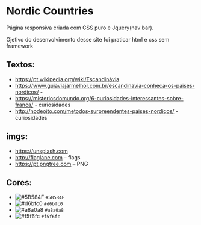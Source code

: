 # Nordic Countries

Página responsiva criada com CSS puro e Jquery(nav bar).

Ojetivo do desenvolvimento desse site foi praticar html e css sem framework

## Textos:
- https://pt.wikipedia.org/wiki/Escandinávia
- https://www.guiaviajarmelhor.com.br/escandinavia-conheca-os-paises-nordicos/ -
- https://misteriosdomundo.org/6-curiosidades-interessantes-sobre-franca/ - curiosidades
- http://nodeoito.com/metodos-surpreendentes-paises-nordicos/ - curiosidades

## imgs:
- https://unsplash.com
- http://flaglane.com – flags
- https://pt.pngtree.com – PNG

## Cores:
- ![#5B584F](https://placehold.it/15/5B584F/000000?text=+) `#5B584F`
- ![#d6bfc0](https://placehold.it/15/d6bfc0/000000?text=+) `#d6bfc0`
- ![#a8a0a8](https://placehold.it/15/a8a0a8/000000?text=+) `#a8a0a8`
- ![#f5f6fc](https://placehold.it/15/f5f6fc/000000?text=+) `#f5f6fc`